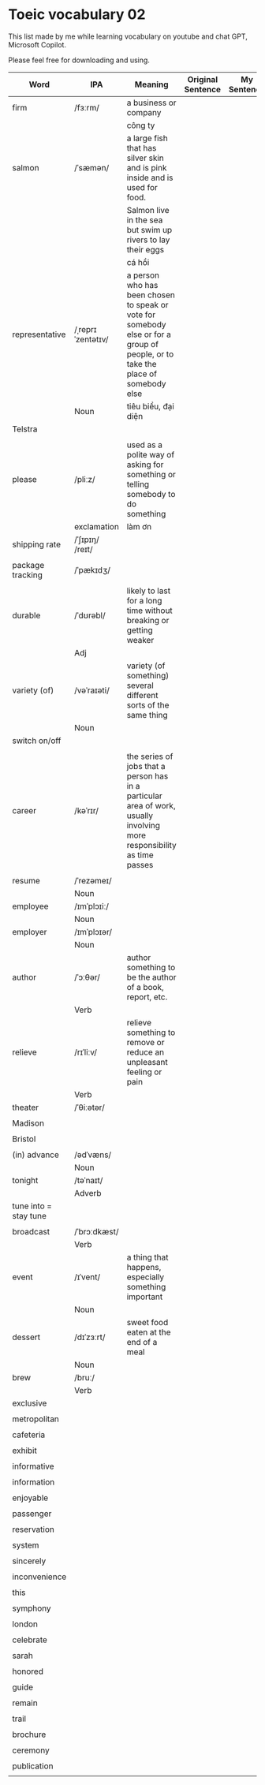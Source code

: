 # Toeic vocabulary 02

This list made by me while learning vocabulary on youtube and chat GPT, Microsoft Copilot.

Please feel free for downloading and using.

| Word                  | IPA               | Meaning                                                                                                                                   | Original Sentence | My Sentence |
| --------------------- | ----------------- | ----------------------------------------------------------------------------------------------------------------------------------------- | ----------------- | ----------- |
| firm                  | /fɜːrm/           | a business or company                                                                                                                     |                   |
|                       |                   | công ty                                                                                                                                   |                   |
| salmon                | /ˈsæmən/          | a large fish that has silver skin and is pink inside and is used for food.                                                                |                   |
|                       |                   | Salmon live in the sea but swim up rivers to lay their eggs                                                                               |                   |
|                       |                   | cá hồi                                                                                                                                    |                   |
| representative        | /ˌreprɪˈzentətɪv/ | a person who has been chosen to speak or vote for somebody else or for a group of people, or to take the place of somebody else           |                   |
|                       | Noun              | tiêu biểu, đại diện                                                                                                                       |                   |
| Telstra               |                   |                                                                                                                                           |                   |
|                       |                   |                                                                                                                                           |                   |
| please                | /pliːz/           | used as a polite way of asking for something or telling somebody to do something                                                          |                   |
|                       | exclamation       | làm ơn                                                                                                                                    |                   |
| shipping rate         | /ˈʃɪpɪŋ/ /reɪt/   |                                                                                                                                           |                   |
|                       |                   |                                                                                                                                           |                   |
| package tracking      | /ˈpækɪdʒ/         |                                                                                                                                           |                   |
|                       |                   |                                                                                                                                           |                   |
| durable               | /ˈdʊrəbl/         | likely to last for a long time without breaking or getting weaker                                                                         |                   |
|                       | Adj               |                                                                                                                                           |                   |
| variety (of)          | /vəˈraɪəti/       | variety (of something) several different sorts of the same thing                                                                          |                   |
|                       | Noun              |                                                                                                                                           |                   |
| switch on/off         |                   |                                                                                                                                           |                   |
|                       |                   |                                                                                                                                           |                   |
| career                | /kəˈrɪr/          | the series of jobs that a person has in a particular area of work, usually involving more responsibility as time passes                   |                   |
|                       |                   |                                                                                                                                           |                   |
| resume                | /ˈrezəmeɪ/        |                                                                                                                                           |                   |
|                       | Noun              |                                                                                                                                           |                   |
| employee              | /ɪmˈplɔɪiː/       |                                                                                                                                           |                   |
|                       | Noun              |                                                                                                                                           |                   |
| employer              | /ɪmˈplɔɪər/       |                                                                                                                                           |                   |
|                       | Noun              |                                                                                                                                           |                   |
| author                | /ˈɔːθər/          | author something to be the author of a book, report, etc.                                                                                 |                   |
|                       | Verb              |                                                                                                                                           |                   |
| relieve               | /rɪˈliːv/         | relieve something to remove or reduce an unpleasant feeling or pain                                                                       |                   |
|                       | Verb              |                                                                                                                                           |                   |
| theater               | /ˈθiːətər/        |                                                                                                                                           |                   |
|                       |                   |                                                                                                                                           |                   |
| Madison               |                   |                                                                                                                                           |                   |
|                       |                   |                                                                                                                                           |                   |
| Bristol               |                   |                                                                                                                                           |                   |
|                       |                   |                                                                                                                                           |                   |
| (in) advance          | /ədˈvæns/         |                                                                                                                                           |                   |
|                       | Noun              |                                                                                                                                           |                   |
| tonight               | /təˈnaɪt/         |                                                                                                                                           |                   |
|                       | Adverb            |                                                                                                                                           |                   |
| tune into = stay tune |                   |                                                                                                                                           |                   |
|                       |                   |                                                                                                                                           |                   |
| broadcast             | /ˈbrɔːdkæst/      |                                                                                                                                           |
|                       | Verb              |                                                                                                                                           |                   |
| event                 | /ɪˈvent/          | a thing that happens, especially something important                                                                                      |                   |
|                       | Noun              |                                                                                                                                           |                   |
| dessert               | /dɪˈzɜːrt/        | ​sweet food eaten at the end of a meal                                                                                                     |                   |
|                       | Noun              |                                                                                                                                           |                   |
| brew                  | /bruː/            |                                                                                                                                           |                   |
|                       | Verb              |                                                                                                                                           |                   |
| exclusive             |                   |                                                                                                                                           |                   |
|                       |                   |                                                                                                                                           |                   |
| metropolitan          |                   |                                                                                                                                           |                   |
|                       |                   |                                                                                                                                           |                   |
| cafeteria             |                   |                                                                                                                                           |                   |
|                       |                   |                                                                                                                                           |                   |
| exhibit               |                   |                                                                                                                                           |                   |
|                       |                   |                                                                                                                                           |                   |
| informative           |                   |                                                                                                                                           |                   |
|                       |                   |                                                                                                                                           |                   |
| information           |                   |                                                                                                                                           |                   |
|                       |                   |                                                                                                                                           |                   |
| enjoyable             |                   |                                                                                                                                           |                   |
|                       |                   |                                                                                                                                           |                   |
| passenger             |                   |                                                                                                                                           |                   |
|                       |                   |                                                                                                                                           |                   |
| reservation           |                   |                                                                                                                                           |                   |
|                       |                   |                                                                                                                                           |                   |
| system                |                   |                                                                                                                                           |                   |
|                       |                   |                                                                                                                                           |                   |
| sincerely             |                   |                                                                                                                                           |                   |
|                       |                   |                                                                                                                                           |                   |
| inconvenience         |                   |                                                                                                                                           |                   |
|                       |                   |                                                                                                                                           |                   |
| this                  |                   |                                                                                                                                           |                   |
|                       |                   |                                                                                                                                           |                   |
| symphony              |                   |                                                                                                                                           |                   |
|                       |                   |                                                                                                                                           |                   |
| london                |                   |                                                                                                                                           |                   |
|                       |                   |                                                                                                                                           |                   |
| celebrate             |                   |                                                                                                                                           |                   |
|                       |                   |                                                                                                                                           |                   |
| sarah                 |                   |                                                                                                                                           |                   |
|                       |                   |                                                                                                                                           |                   |
| honored               |                   |                                                                                                                                           |                   |
|                       |                   |                                                                                                                                           |                   |
| guide                 |                   |                                                                                                                                           |                   |
|                       |                   |                                                                                                                                           |                   |
| remain                |                   |                                                                                                                                           |                   |
|                       |                   |                                                                                                                                           |                   |
| trail                 |                   |                                                                                                                                           |                   |
|                       |                   |                                                                                                                                           |                   |
| brochure              |                   |                                                                                                                                           |                   |
|                       |                   |                                                                                                                                           |                   |
| ceremony              |                   |                                                                                                                                           |                   |
|                       |                   |                                                                                                                                           |                   |
| publication           |                   |                                                                                                                                           |                   |
|                       |                   |                                                                                                                                           |                   |
